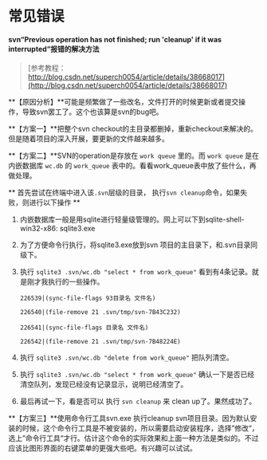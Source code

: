 # 常见错误

####  svn“Previous operation has not finished; run 'cleanup' if it was interrupted“报错的解决方法

> [参考教程：http://blog.csdn.net/superch0054/article/details/38668017](http://blog.csdn.net/superch0054/article/details/38668017)


**【原因分析】**可能是频繁做了一些改名，文件打开的时候更新或者提交操作，导致svn罢工了。这个也该算是svn的bug吧。

**【方案一】**把整个svn checkout的主目录都删掉，重新checkout来解决的。但是随着项目的深入开展，要更新的文件越来越多。

**【方案二】**SVN的operation是存放在 `work queue` 里的。而 `work queue` 是在内嵌数据库 `wc.db` 的 `work_queue` 表中的。看看work_queue表中放了些什么，再做处理。

** 首先尝试在终端中进入该`.svn`层级的目录， 执行`svn cleanup`命令，如果失败，则进行以下操作 **

1. 内嵌数据库一般是用sqlite进行轻量级管理的。网上可以下到sqlite-shell-win32-x86: sqlite3.exe

2. 为了方便命令行执行，将sqlite3.exe放到svn 项目的主目录下，和.svn目录同级下。

3. 执行  `sqlite3 .svn/wc.db "select * from work_queue"` 看到有4条记录。就是刚才我执行的一些操作。

    ```
    226539|(sync-file-flags 93目录名 文件名)

    226540|(file-remove 21 .svn/tmp/svn-7B43C232)

    226541|(sync-file-flags 目录名 文件名)

    226542|(file-remove 21 .svn/tmp/svn-7B48224E)

    ```

4. 执行  `sqlite3 .svn/wc.db "delete from work_queue"` 把队列清空。

5. 执行 `sqlite3 .svn/wc.db "select * from work_queue"` 确认一下是否已经清空队列，发现已经没有记录显示，说明已经清空了。

6. 最后再试一下，看是否可以 执行 `svn cleanup` 来 clean up了。果然成功了。


**【方案三】**使用命令行工具svn.exe 执行cleanup svn项目目录。因为默认安装的时候，这个命令行工具是不被安装的，所以需要启动安装程序，选择”修改“，选上”命令行工具“才行。估计这个命令的实际效果和上面一种方法是类似的。不过应该比图形界面的右键菜单的更强大些吧。有兴趣可以试试。  


